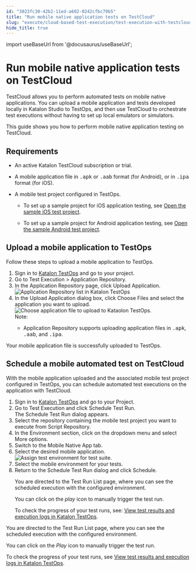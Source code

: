 ```yaml
---
id: "3023fc30-42b2-11ed-a602-0242cfbc79b5"
title: "Run mobile native application tests on TestCloud"
slug: "execute/cloud-based-test-execution/test-execution-with-testcloud/run-mobile-native-application-tests-on-testcloud"
hide_title: true
---
```

import useBaseUrl from '@docusaurus/useBaseUrl';


# <a id="concept-4559" class="anchor_top_offset"/><a id="ariaid-title1" class="anchor_top_offset"/>Run mobile native application tests on <span xmlns="http://www.w3.org/1999/xhtml" className="ph">TestCloud</span> 

<p xmlns="http://www.w3.org/1999/xhtml" className="p"><span className="ph">TestCloud</span> allows you to perform automated tests on mobile native applications. You can upload a mobile application and tests developed locally in <span className="ph">Katalon Studio</span> to <span className="ph">TestOps</span>, and then use <span className="ph">TestCloud</span> to orchestrate test executions without having to set up local emulators or simulators.</p> 
<p xmlns="http://www.w3.org/1999/xhtml" className="p">This guide shows you how to perform mobile native application testing on <span className="ph">TestCloud</span>.</p> 

## Requirements

<div xmlns="http://www.w3.org/1999/xhtml" className="p"><ul className="ul"><li className="li"><p className="p">An active <span className="ph">Katalon TestCloud</span> subscription or trial.</p></li><li className="li"><p className="p">A mobile application file in <kbd className="ph userinput">.apk</kbd> or <kbd className="ph userinput">.aab</kbd> format (for Android), or in <kbd className="ph userinput">.ipa</kbd> format (for iOS).</p></li><li className="li"><p className="p">A mobile test project configured in <span className="ph">TestOps</span>. </p><ul className="ul"><li className="li"><p className="p">To set up a sample project for iOS application testing, see <a className="xref" href="/get-started/sample-projects/mobile/sample-ios-mobile-tests-project-in-katalon-studio#id_1">Open the sample iOS test project</a>.</p></li><li className="li"><p className="p">To set up a sample project for Android application testing, see <a className="xref" href="/get-started/sample-projects/mobile/sample-android-mobile-tests-project-in-katalon-studio#id_1">Open the sample Android test project</a>.</p></li></ul></li></ul></div>

## <a id="task-2411" class="anchor_top_offset"/>Upload a mobile application to <span xmlns="http://www.w3.org/1999/xhtml" className="ph">TestOps</span> 

<section xmlns="http://www.w3.org/1999/xhtml" className="section context"><p className="p">Follow these steps to upload a mobile application to <span className="ph">TestOps</span>.</p></section> 
<ol xmlns="http://www.w3.org/1999/xhtml" className="ol steps"><li className="li step stepexpand"><span className="ph cmd">Sign in to <a className="xref j-external-link" href="https://testops.katalon.io/" target="_blank">Katalon TestOps</a> and go to your project.</span></li><li className="li step stepexpand"><span className="ph cmd">Go to <span className="ph uicontrol">Test Execution</span> &gt; <span className="ph uicontrol">Application Repository</span>.</span></li><li className="li step stepexpand"><span className="ph cmd">In the <span className="ph uicontrol">Application Repository</span> page, click <span className="ph uicontrol">Upload Application</span>.</span><div className="itemgroup stepxmp"><img className="image" width={700} src={useBaseUrl("/321ce600-42b2-11ed-a602-0242cfbc79b5.png")} alt="Application Repository list in Katalon TestOps" /></div></li><li className="li step stepexpand"><span className="ph cmd">In the Upload Application dialog box, click <span className="ph uicontrol">Choose Files</span> and select the application you want to upload.</span><div className="itemgroup info"><img className="image" width={500} src={useBaseUrl("/359bfaa0-42b2-11ed-a602-0242cfbc79b5.png")} alt="Choose application file to upload to Kataolon TestOps." /><div className="note note note_note"><span className="note__title">Note:</span> <ul className="ul"><li className="li"><span className="ph uicontrol">Application Repository</span> supports uploading application files in <kbd className="ph userinput">.apk</kbd>, <kbd className="ph userinput">.aab</kbd>, and <kbd className="ph userinput">.ipa</kbd>.</li></ul></div></div></li></ol> 
<section xmlns="http://www.w3.org/1999/xhtml" className="section result">Your mobile application file is successfully uploaded to <span className="ph">TestOps</span>.</section> 

## <a id="task-6324" class="anchor_top_offset"/>Schedule a mobile automated test on TestCloud

<section xmlns="http://www.w3.org/1999/xhtml" className="section context"><p className="p">With the mobile application uploaded and the associated mobile test project configured in <span className="ph">TestOps</span>, you can schedule automated test executions on the application with <span className="ph">TestCloud</span>.</p></section> 
<ol xmlns="http://www.w3.org/1999/xhtml" className="ol steps"><li className="li step stepexpand"><span className="ph cmd">Sign in to <a className="xref j-external-link" href="https://testops.katalon.io/" target="_blank">Katalon TestOps</a> and go to your Project.</span></li><li className="li step stepexpand"><span className="ph cmd">Go to <span className="ph uicontrol">Test Execution</span> and click <span className="ph uicontrol">Schedule Test Run</span>.</span><div className="itemgroup stepresult">The <span className="ph uicontrol">Schedule Test Run</span> dialog appears.</div></li><li className="li step stepexpand"><span className="ph cmd">Select the repository containing the mobile test project you want to execute from <span className="ph uicontrol">Script Repository</span>.</span></li><li className="li step stepexpand"><span className="ph cmd">In the <span className="ph uicontrol">Environment</span> section, click on the dropdown menu and select <span className="ph uicontrol">More options</span>.</span></li><li className="li step stepexpand"><span className="ph cmd">Switch to the <span className="ph uicontrol">Mobile Native App</span> tab.</span></li><li className="li step stepexpand"><span className="ph cmd">Select the desired mobile application. </span><div className="itemgroup stepxmp"><img className="image" width={700} src={useBaseUrl("/d3e8bb00-b768-11ed-825f-0242cfbc79b5.png")} alt="Assign test environment for test suite." /></div></li><li className="li step stepexpand"><span className="ph cmd">Select the mobile environment for your tests.</span></li><li className="li step stepexpand"><span className="ph cmd">Return to the <span className="ph uicontrol">Schedule Test Run</span> dialog and click <span className="ph uicontrol">Schedule</span>.</span><div className="itemgroup stepresult"><p className="p">You are directed to the <span className="ph uicontrol">Test Run List</span> page, where you can see the scheduled execution with the configured environment.</p><p className="p">You can click on the <em className="ph i">play</em> icon to manually trigger the test run.</p><p className="p">To check the progress of your test runs, see: <a className="xref" href="/analyze/reports/view-test-reports/view-test-reports-in-katalon-testops/view-test-run-results/view-test-results-and-execution-logs-in-katalon-testops/view-test-results-and-execution-logs-in-katalon-testops">View test results and execution logs in <span className="ph">Katalon TestOps</span></a>.</p></div></li></ol> 
<section xmlns="http://www.w3.org/1999/xhtml" className="section result">You are directed to the <span className="ph uicontrol">Test Run List</span> page, where you can see the scheduled execution with the configured environment.<p className="p">You can click on the <em className="ph i">Play</em> icon to manually trigger the test run.</p><p className="p">To check the progress of your test runs, see <a className="xref" href="/analyze/reports/view-test-reports/view-test-reports-in-katalon-testops/view-test-run-results/view-test-results-and-execution-logs-in-katalon-testops/view-test-results-and-execution-logs-in-katalon-testops">View test results and execution logs in <span className="ph">Katalon TestOps</span></a>.</p></section> 
